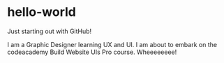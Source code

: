 # hello-world
Just starting out with GitHub!

I am a Graphic Designer learning UX and UI.
I am about to embark on the codeacademy Build Website UIs Pro course.
Wheeeeeeee!
